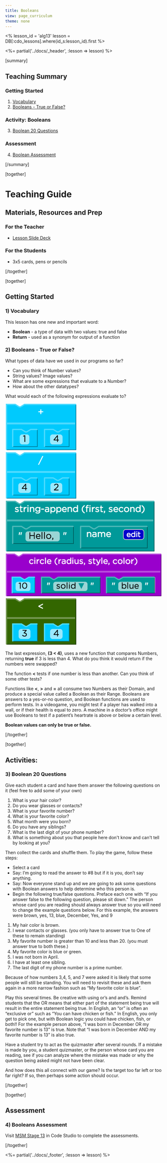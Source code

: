 ```yaml
---
title: Booleans
view: page_curriculum
theme: none
---
```


<%
lesson_id = 'alg13'
lesson = DB[:cdo_lessons].where(id_s:lesson_id).first
%>

<%= partial('../docs/_header', :lesson => lesson) %>

[summary]

## Teaching Summary
### **Getting Started**
 
1) [Vocabulary](#Vocab)<br/>
2) [Booleans - True or False?](#GetStarted)  

### **Activity: Booleans**  

3) [Boolean 20 Questions](#Activity1)   

### **Assessment**
4) [Boolean Assessment](#Assessment)

[/summary]

[together]

# Teaching Guide

## Materials, Resources and Prep

### For the Teacher
- [Lesson Slide Deck](https://docs.google.com/a/code.org/presentation/d/1lUA5nx8ILAPwjAEl70Hw0ADGflzOtX1L2pIXtNU2B0U/)

### For the Students
- 3x5 cards, pens or pencils

[/together]

[together]

## Getting Started


### <a name="Vocab"></a> 1) Vocabulary
This lesson has one new and important word:<br/>

- **Boolean** - a type of data with two values: true and false
- **Return** - used as a synonym for output of a function

### <a name="GetStarted"></a> 2) Booleans - True or False?

What types of data have we used in our programs so far?

- Can you think of Number values?
- String values? Image values?
- What are some expressions that evaluate to a Number?
- How about the other datatypes?

What would each of the following expressions evaluate to?

<img src="oneplusfour.png" style="max-width: 100%"/><br/>
<img src="fourdivtwo.png" style="max-width: 100%"/><br/>
<img src="string-append.png" style="max-width: 100%"/><br/>
<img src="circleten.png" style="max-width: 100%"/><br/>
<img src="threelessthanfour.png" style="max-width: 100%"/>

The last expression, **(3 < 4)**, uses a new function that compares Numbers, returning **true** if 3 is less than 4. What do you think it would return if the numbers were swapped?

The function **<** tests if one number is less than another. Can you think of some other tests?

Functions like **<**, **>** and **=** all consume two Numbers as their Domain, and produce a special value called a Boolean as their Range. Booleans are answers to a yes-or-no question, and Boolean functions are used to perform tests. In a videogame, you might test if a player has walked into a wall, or if their health is equal to zero. A machine in a doctor’s office might use Booleans to test if a patient’s heartrate is above or below a certain level. 

**Boolean values can only be true or false.**
 

[/together]

[together]

## Activities:
### <a name="Activity1"></a> 3) Boolean 20 Questions

Give each student a card and have them answer the following questions on it (feel free to add some of your own)

1. What is your hair color?
2. Do you wear glasses or contacts?
3. What is your favorite number?
4. What is your favorite color?
5. What month were you born?
6. Do you have any siblings?
7. What is the last digit of your phone number?
8. What is something about you that people here don't know and can't tell by looking at you?

Then collect the cards and shuffle them. To play the game, follow these steps:

 - Select a card
 - Say: I’m going to read the answer to #8 but if it is you, don’t say anything.
 - Say: Now everyone stand up and we are going to ask some questions with Boolean answers to help determine who this person is.
 - Begin the following true/false questions.  Preface each one with “If you answer false to the following question, please sit down.”  The person whose card you are reading should always answer true so you will need to change the example questions below.  For this example, the answers were brown, yes, 13, blue, December, Yes, and 9

1. My hair color is brown.
2. I wear contacts or glasses.  (you only have to answer true to One of these to remain standing)
3. My favorite number is greater than 10 and less than 20. (you must answer true to both these.)
4. My favorite color is blue or green.
5. I was not born in April.
6. I have at least one sibling.
7. The last digit of my phone number is a prime number.

Because of how numbers 3,4, 5, and 7 were asked it is likely that some people will still be standing.  You will need to revisit these and ask them again in a more narrow fashion such as “My favorite color is blue”.

Play this several times.  Be creative with using or’s and and’s.  Remind students that the OR means that either part of the statement being true will result in the entire statement being true.  In English, an “or” is often an “exclusive or” such as “You can have chicken or fish.”  In English, you only get to pick one, but with Boolean logic you could have chicken, fish, or both!!  For the example person above, “I was born in December OR my favorite number is 13” is true.  Note that “I was born in December AND my favorite number is 13” is also true.

Have a student try to act as the quizmaster after several rounds.  If a mistake is made by you, a student quizmaster, or the person whose card you are reading, see if you can analyze where the mistake was made or why the question being asked might not have been clear.

And how does this all connect with our game?  Is the target too far left or too far right?  If so, then perhaps some action should occur.

[/together]

[together]

## Assessment 
### <a name="Assessment"></a>4) Booleans Assessment

Visit [MSM Stage 13](http://studio.code.org/s/algebra/stage/13/puzzle/1) in Code Studio to complete the assessments.

[/together]

<%= partial('../docs/_footer', :lesson => lesson) %>